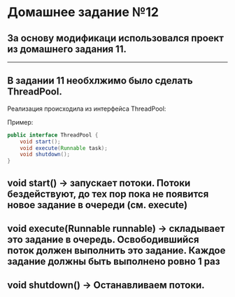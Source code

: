 # Домашнее задание №12
## За основу модификаци использовался проект из домашнего задания 11.
___________________________________________________________
## В задании 11 необхлжимо было сделать ThreadPool.
Реализация происходила из интерфейса ThreadPool:

Пример:
```java
public interface ThreadPool {
    void start();
    void execute(Runnable task);
    void shutdown();
}
```
## void start() -> запускает потоки. Потоки бездействуют, до тех пор пока не появится новое задание в очереди (см. execute)
## void execute(Runnable runnable) -> складывает это задание в очередь. Освободившийся поток должен выполнить это задание. Каждое задание должны быть выполнено ровно 1 раз
## void shutdown() -> Останавливаем потоки.
